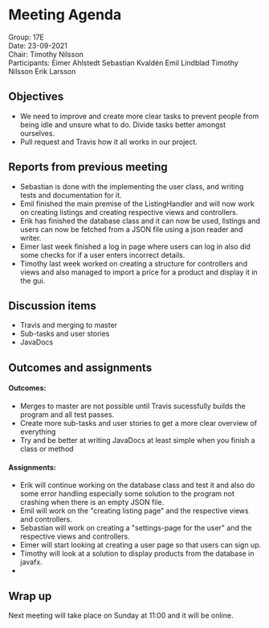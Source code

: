 # Meeting Agenda

Group: 17E
\
Date: 23-09-2021
\
Chair: Timothy Nilsson
\
Participants: Eimer Ahlstedt Sebastian Kvaldén Emil Lindblad Timothy Nilsson Erik Larsson


## Objectives

- We need to improve and create more clear tasks to prevent people from being idle and unsure what to do. Divide tasks better amongst ourselves.
- Pull request and Travis how it all works in our project.


## Reports from previous meeting

- Sebastian is done with the implementing the user class, and writing tests and documentation for it.
- Emil finished the main premise of the ListingHandler and will now work on creating listings and creating respective views and controllers.
- Erik has finished the database class and it can now be used, listings and users can now be fetched from a JSON file using a json reader and writer. 
- Eimer last week finished a log in page where users can log in also did some checks for if a user enters incorrect details. 
- Timothy last week worked on creating a structure for controllers and views and also managed to import a price for a product and display it in the gui.


## Discussion items

- Travis and merging to master
- Sub-tasks and user stories
- JavaDocs

## Outcomes and assignments

#### Outcomes:

- Merges to master are not possible until Travis sucessfully builds the program and all test passes.
- Create more sub-tasks and user stories to get a more clear overview of everything
- Try and be better at writing JavaDocs at least simple when you finish a class or method

#### Assignments:
 - Erik will continue working on the database class and test it and also do some error handling especially some solution to the program not crashing when there is an empty JSON file.
 - Emil will work on the "creating listing page" and the respective views and controllers.
 - Sebastian will work on creating a "settings-page for the user" and the respective views and controllers.
 - Eimer will start looking at creating a user page so that users can sign up.
 - Timothy will look at a solution to display products from the database in javafx.
 - 
## Wrap up
Next meeting will take place on Sunday at 11:00 and it will be online.
